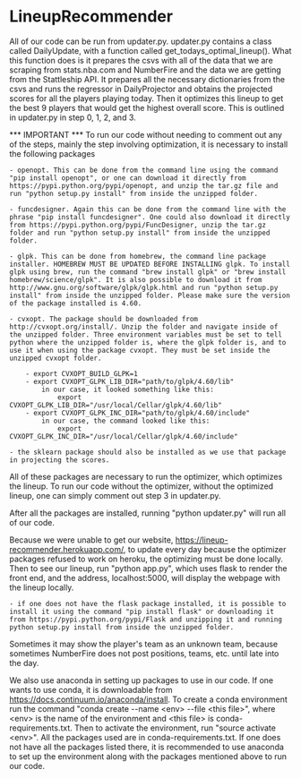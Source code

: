 # LineupRecommender
All of our code can be run from updater.py. updater.py contains a class called DailyUpdate, with a function called get_todays_optimal_lineup(). What this function does is it prepares the csvs with all of the data that we are scraping from stats.nba.com and NumberFire and the data we are getting from the Stattleship API. It prepares all the necessary dictionaries from the csvs and runs the regressor in DailyProjector and obtains the projected scores for all the players playing today. Then it optimizes this lineup to get the best 9 players that would get the highest overall score. This is outlined in updater.py in step 0, 1, 2, and 3. 

*** IMPORTANT ***
To run our code without needing to comment out any of the steps, mainly the step involving optimization, it is necessary to install the following packages
	
	- openopt. This can be done from the command line using the command "pip install openopt", or one can download it directly from https://pypi.python.org/pypi/openopt, and unzip the tar.gz file and run "python setup.py install" from inside the unzipped folder.

	- funcdesigner. Again this can be done from the command line with the phrase "pip install funcdesigner". One could also download it directly from https://pypi.python.org/pypi/FuncDesigner, unzip the tar.gz folder and run "python setup.py install" from inside the unzipped folder. 

	- glpk. This can be done from homebrew, the command line package installer. HOMEBREW MUST BE UPDATED BEFORE INSTALLING glpk. To install glpk using brew, run the command "brew install glpk" or "brew install homebrew/science/glpk". It is also possible to download it from http://www.gnu.org/software/glpk/glpk.html and run "python setup.py install" from inside the unzipped folder. Please make sure the version of the package installed is 4.60.

	- cvxopt. The package should be downloaded from http://cvxopt.org/install/. Unzip the folder and navigate inside of the unzipped folder. Three environment variables must be set to tell python where the unzipped folder is, where the glpk folder is, and to use it when using the package cvxopt. They must be set inside the unzipped cvxopt folder.

		- export CVXOPT_BUILD_GLPK=1
		- export CVXOPT_GLPK_LIB_DIR="path/to/glpk/4.60/lib" 
		   	in our case, it looked something like this:
		   		export CVXOPT_GLPK_LIB_DIR="/usr/local/Cellar/glpk/4.60/lib"
		- export CVXOPT_GLPK_INC_DIR="path/to/glpk/4.60/include"
			in our case, the command looked like this:
				export CVXOPT_GLPK_INC_DIR="/usr/local/Cellar/glpk/4.60/include"

	- the sklearn package should also be installed as we use that package in projecting the scores.

All of these packages are necessary to run the optimizer, which optimizes the lineup. To run our code without the optimizer, without the optimized lineup, one can simply comment out step 3 in updater.py.

After all the packages are installed, running "python updater.py" will run all of our code. 

Because we were unable to get our website, https://lineup-recommender.herokuapp.com/, to update every day because the optimizer packages refused to work on heroku, the optimizing must be done locally. Then to see our lineup, run "python app.py", which uses flask to render the front end, and the address, localhost:5000,  will display the webpage with the lineup locally. 

	- if one does not have the flask package installed, it is possible to install it using the command "pip install flask" or downloading it from https://pypi.python.org/pypi/Flask and unzipping it and running python setup.py install from inside the unzipped folder. 

Sometimes it may show the player's team as an unknown team, because sometimes NumberFire does not post positions, teams, etc. until late into the day.

We also use anaconda in setting up packages to use in our code. If one wants to use conda, it is downloadable from https://docs.continuum.io/anaconda/install. To create a conda environment run the command "conda create --name &lt;env&gt; --file &lt;this file&gt;", where &lt;env&gt; is the name of the environment and &lt;this file&gt; is conda-requirements.txt. Then to activate the environment, run "source activate &lt;env&gt;". All the packages used are in conda-requirements.txt. If one does not have all the packages listed there, it is recommended to use anaconda to set up the environment along with the packages mentioned above to run our code. 
